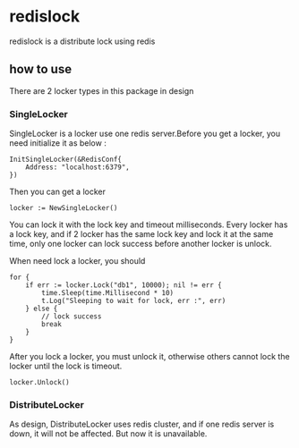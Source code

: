 # redislock
redislock is a distribute lock using redis

## how to use

There are 2 locker types in this package in design

### SingleLocker

SingleLocker is a locker use one redis server.Before you get a locker, you need initialize it as below :

	InitSingleLocker(&RedisConf{
		Address: "localhost:6379",
	})

Then you can get a locker

	locker := NewSingleLocker()

You can lock it with the lock key and timeout milliseconds. Every locker has a lock key, and if 2 locker has the same lock key and lock it at the same time, only one locker can lock success before another locker is unlock.

When need lock a locker, you should

	for {
		if err := locker.Lock("db1", 10000); nil != err {
			time.Sleep(time.Millisecond * 10)
			t.Log("Sleeping to wait for lock, err :", err)
		} else {
			// lock success
			break
		}
	}

After you lock a locker, you must unlock it, otherwise others cannot lock the locker until the lock is timeout.

	locker.Unlock()

### DistributeLocker

As design, DistributeLocker uses redis cluster, and if one redis server is down, it will not be affected. But now it is unavailable.